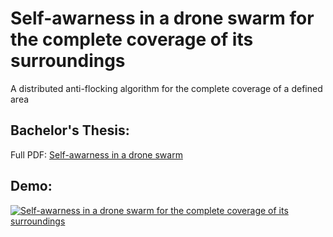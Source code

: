 # Self-awarness in a drone swarm for the complete coverage of its surroundings
A distributed anti-flocking algorithm for the complete coverage of a defined area

## Bachelor's Thesis:
Full PDF: [Self-awarness in a drone swarm](https://drive.google.com/file/d/1A_35Dyw4siyMmg9ASHMDx_kQeNBcnG2t/view?usp=sharing "Miquel Espinosa -  Bachelor's Thesis")



## Demo:

[![Self-awarness in a drone swarm for the complete coverage of its surroundings](https://yt-embed.herokuapp.com/embed?v=NZ7j5BNoies)](https://www.youtube.com/watch?v=NZ7j5BNoies "Self-awarness in a drone swarm for the complete coverage of its surroundings")
